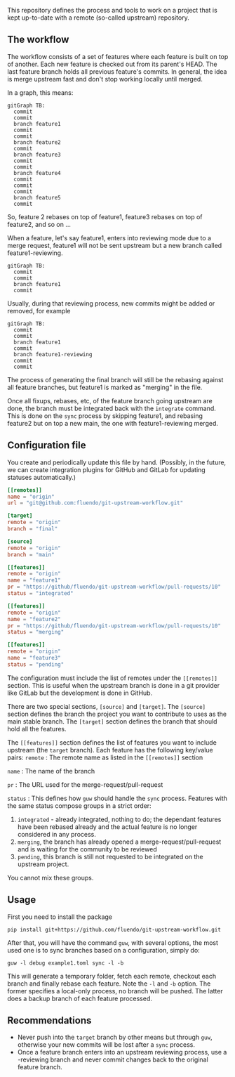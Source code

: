 This repository defines the process and tools to work on a project that is kept
up-to-date with a remote (so-called upstream) repository.

## The workflow

The workflow consists of a set of features where each feature is built on top of
another. Each new feature is checked out from its parent's HEAD. The last feature
branch holds all previous feature's commits. In general, the idea is merge upstream
fast and don't stop working locally until merged.

In a graph, this means:
```mermaid
gitGraph TB:
  commit
  commit
  branch feature1
  commit
  commit
  branch feature2
  commit
  branch feature3
  commit
  commit
  branch feature4
  commit
  commit
  commit
  branch feature5
  commit
```
So, feature 2 rebases on top of feature1, feature3 rebases on top of feature2, and so on ...

When a feature, let's say feature1, enters into reviewing mode due to a merge request,
feature1 will not be sent upstream but a new branch called feature1-reviewing.

```mermaid
gitGraph TB:
  commit
  commit
  branch feature1
  commit
```

Usually, during that reviewing process, new commits might be added or removed, for example
```mermaid
gitGraph TB:
  commit
  commit
  branch feature1
  commit
  branch feature1-reviewing
  commit
  commit
```

The process of generating the final branch will still be the rebasing against all feature
branches, but feature1 is marked as "merging" in the file.

Once all fixups, rebases, etc, of the feature branch going upstream are done, the branch
must be integrated back with the `integrate` command. This is done on the `sync` process
by skipping feature1, and rebasing feature2 but on top a new main, the one with
feature1-reviewing merged.


## Configuration file

You create and periodically update this file by hand.
(Possibly, in the future, we can create integration plugins for GitHub and GitLab for updating statuses automatically.)

```TOML
[[remotes]]
name = "origin"
url = "git@github.com:fluendo/git-upstream-workflow.git"

[target]
remote = "origin"
branch = "final"

[source]
remote = "origin"
branch = "main"

[[features]]
remote = "origin"
name = "feature1"
pr = "https://github/fluendo/git-upstream-workflow/pull-requests/10"
status = "integrated"

[[features]]
remote = "origin"
name = "feature2"
pr = "https://github/fluendo/git-upstream-workflow/pull-requests/10"
status = "merging"

[[features]]
remote = "origin"
name = "feature3"
status = "pending"
```

The configuration must include the list of remotes under the `[[remotes]]` section. This is useful
when the upstream branch is done in a git provider like GitLab but the development is done in GitHub.

There are two special sections, `[source]` and `[target]`. The `[source]` section defines the branch
the project you want to contribute to uses as the main stable branch.  The `[target]` section defines
the branch that should hold all the features.

The `[[features]]` section defines the list of features you want to include upstream (the `target` branch).
Each feature has the following key/value pairs:
`remote`
: The remote name as listed in the `[[remotes]]` section

`name`
: The name of the branch

`pr`
: The URL used for the merge-request/pull-request

`status`
: This defines how `guw` should handle the `sync` process.
Features with the same status compose groups in a strict order:

1. `integrated` - already integrated, nothing to do;
the dependant features have been rebased already and the actual feature is no longer considered in any process.
1. `merging`, the branch has already opened a merge-request/pull-request
and is waiting for the community to be reviewed
1. `pending`, this branch is still not requested to be integrated on the upstream project.

You cannot mix these groups.

## Usage
First you need to install the package
```
pip install git+https://github.com/fluendo/git-upstream-workflow.git
```
After that, you will have the command `guw`, with several options, the most used one is to sync branches based on
a configuration, simply do:
```
guw -l debug example1.toml sync -l -b
```
This will generate a temporary folder, fetch each remote, checkout each branch and finally rebase each feature.
Note the `-l` and `-b` option. The former specifies a local-only process, no branch will be pushed. The latter
does a backup branch of each feature processed.

## Recommendations
* Never push into the `target` branch by other means but through `guw`, otherwise your new commits will
  be lost after a `sync` process.
* Once a feature branch enters into an upstream reviewing process, use a -reviewing branch and never commit
  changes back to the original feature branch.
